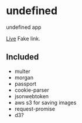 # undefined
undefined app

[Live](https://google.com/) Fake link.

## Included
- multer
- morgan
- passport
- cookie-parser
- jsonwebtoken
- aws s3 for saving images
- request-promise
- d3?
